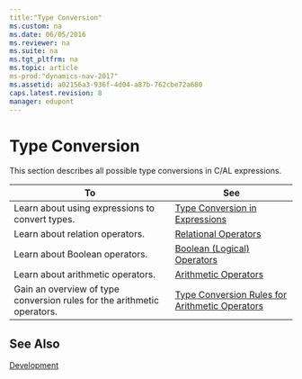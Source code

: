 ```yaml
---
title:"Type Conversion"
ms.custom: na
ms.date: 06/05/2016
ms.reviewer: na
ms.suite: na
ms.tgt_pltfrm: na
ms.topic: article
ms-prod:"dynamics-nav-2017"
ms.assetid: a02156a3-936f-4d04-a87b-762cbe72a680
caps.latest.revision: 8
manager: edupont
---
```

# Type Conversion
This section describes all possible type conversions in C\/AL expressions.  
  
|To|See|  
|--------|---------|  
|Learn about using expressions to convert types.|[Type Conversion in Expressions](Type-Conversion-in-Expressions.md)|  
|Learn about relation operators.|[Relational Operators](Relational-Operators.md)|  
|Learn about Boolean operators.|[Boolean \(Logical\) Operators](Boolean--Logical--Operators.md)|  
|Learn about arithmetic operators.|[Arithmetic Operators](Arithmetic-Operators.md)|  
|Gain an overview of type conversion rules for the arithmetic operators.|[Type Conversion Rules for Arithmetic Operators](Type-Conversion-Rules-for-Arithmetic-Operators.md)|  
  
## See Also  
 [Development](Development.md)